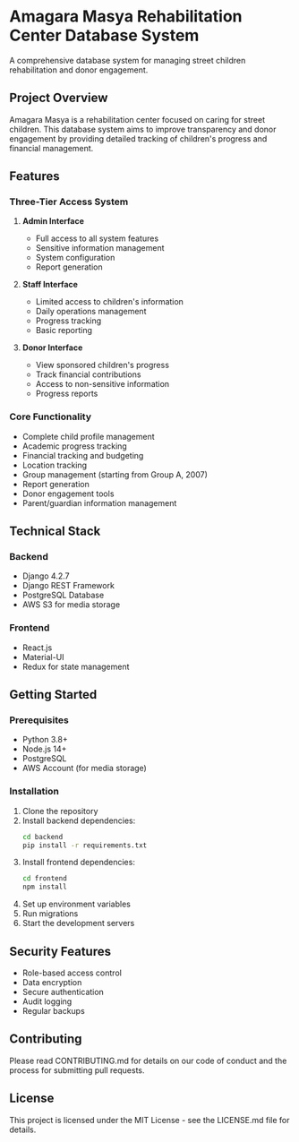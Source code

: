 # Amagara Masya Rehabilitation Center Database System

A comprehensive database system for managing street children rehabilitation and donor engagement.

## Project Overview

Amagara Masya is a rehabilitation center focused on caring for street children. This database system aims to improve transparency and donor engagement by providing detailed tracking of children's progress and financial management.

## Features

### Three-Tier Access System
1. **Admin Interface**
   - Full access to all system features
   - Sensitive information management
   - System configuration
   - Report generation

2. **Staff Interface**
   - Limited access to children's information
   - Daily operations management
   - Progress tracking
   - Basic reporting

3. **Donor Interface**
   - View sponsored children's progress
   - Track financial contributions
   - Access to non-sensitive information
   - Progress reports

### Core Functionality
- Complete child profile management
- Academic progress tracking
- Financial tracking and budgeting
- Location tracking
- Group management (starting from Group A, 2007)
- Report generation
- Donor engagement tools
- Parent/guardian information management

## Technical Stack

### Backend
- Django 4.2.7
- Django REST Framework
- PostgreSQL Database
- AWS S3 for media storage

### Frontend
- React.js
- Material-UI
- Redux for state management

## Getting Started

### Prerequisites
- Python 3.8+
- Node.js 14+
- PostgreSQL
- AWS Account (for media storage)

### Installation
1. Clone the repository
2. Install backend dependencies:
   ```bash
   cd backend
   pip install -r requirements.txt
   ```
3. Install frontend dependencies:
   ```bash
   cd frontend
   npm install
   ```
4. Set up environment variables
5. Run migrations
6. Start the development servers

## Security Features
- Role-based access control
- Data encryption
- Secure authentication
- Audit logging
- Regular backups

## Contributing
Please read CONTRIBUTING.md for details on our code of conduct and the process for submitting pull requests.

## License
This project is licensed under the MIT License - see the LICENSE.md file for details. 